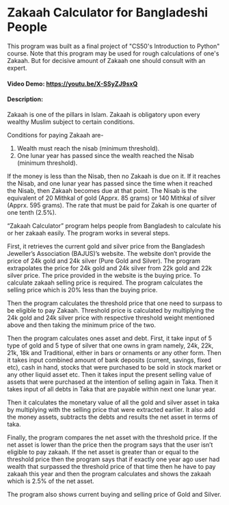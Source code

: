 # Zakaah Calculator for Bangladeshi People
This program was built as a final project of "CS50's Introduction to Python" course. Note that this program may be used for rough calculations of one's Zakaah. But for decisive amount of Zakaah one should consult with an expert.
#### Video Demo:  https://youtu.be/X-SSyZJ9sxQ
#### Description:
Zakaah is one of the pillars in Islam. Zakaah is obligatory upon every wealthy Muslim subject to certain conditions.

Conditions for paying Zakaah are- 

1.	Wealth must reach the nisab (minimum threshold).
2.	One lunar year has passed since the wealth reached the Nisab (minimum threshold).

If the money is less than the Nisab, then no Zakaah is due on it. If it reaches the Nisab, and one lunar year has passed since the time when it reached the Nisab, then Zakaah becomes due at that point. The Nisab is the equivalent of 20 Mithkal of gold (Apprx. 85 grams) or 140 Mithkal of silver (Apprx. 595 grams). The rate that must be paid for Zakah is one quarter of one tenth (2.5%).

“Zakaah Calculator” program helps people from Bangladesh to calculate his or her zakaah easily. The program works in several steps.

First, it retrieves the current gold and silver price from the Bangladesh Jeweller’s Association (BAJUS)’s website. The website don’t provide the price of 24k gold and 24k silver (Pure Gold and Silver). The program extrapolates the price for 24k gold and 24k silver from 22k gold and 22k silver price. The price provided in the website is the buying price. To calculate zakaah selling price is required. The program calculates the selling price which is 20% less than the buying price.

Then the program calculates the threshold price that one need to surpass to be eligible to pay Zakaah. Threshold price is calculated by multiplying the 24k gold and 24k silver price with respective threshold weight mentioned above and then taking the minimum price of the two.

Then the program calculates ones asset and debt. First, it take input of 5 type of gold and 5 type of silver that one owns in gram namely, 24k, 22k, 21k, 18k and Traditional, either in bars or ornaments or any other form. Then it takes input combined amount of bank deposits (current, savings, fixed etc), cash in hand, stocks that were purchased to be sold in stock market or any other liquid asset etc. Then it takes input the present selling value of assets that were purchased at the intention of selling again in Taka. Then it takes input of all debts in Taka that are payable within next one lunar year.

Then it calculates the monetary value of all the gold and silver asset in taka by multiplying with the selling price that were extracted earlier. It also add the money assets, subtracts the debts and results the net asset in terms of taka.

Finally, the program compares the net asset with the threshold price. If the net asset is lower than the price then the program says that the user isn’t eligible to pay zakaah. If the net asset is greater than or equal to the threshold price then the program says that if exactly one year ago user had wealth that surpassed the threshold price of that time then he have to pay zakaah this year and then the program calculates and shows the zakaah which is 2.5% of the net asset.

The program also shows current buying and selling price of Gold and Silver.